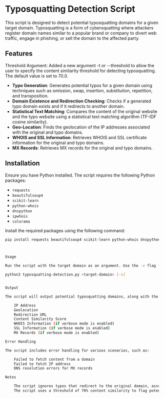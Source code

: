 # Typosquatting Detection Script

This script is designed to detect potential typosquatting domains for a given target domain. Typosquatting is a form of cybersquatting where attackers register domain names similar to a popular brand or company to divert web traffic, engage in phishing, or sell the domain to the affected party. 

## Features

Threshold Argument: Added a new argument -t or --threshold to allow the user to specify the content similarity threshold for detecting typosquatting. The default value is set to 70.0.

- **Typo Generation**: Generates potential typos for a given domain using techniques such as omission, swap, insertion, substitution, repetition, and transposition.
- **Domain Existence and Redirection Checking**: Checks if a generated typo domain exists and if it redirects to another domain.
- **Statistical Text Matching**: Compares the content of the original website and the typo website using a statistical text matching algorithm (TF-IDF cosine similarity).
- **Geo-Location**: Finds the geolocation of the IP addresses associated with the original and typo domains.
- **WHOIS and SSL Information**: Retrieves WHOIS and SSL certificate information for the original and typo domains.
- **MX Records**: Retrieves MX records for the original and typo domains.

## Installation

Ensure you have Python installed. The script requires the following Python packages:

- `requests`
- `beautifulsoup4`
- `scikit-learn`
- `python-whois`
- `dnspython`
- `ipwhois`
- `colorama`

Install the required packages using the following command:

```sh
pip install requests beautifulsoup4 scikit-learn python-whois dnspython ipwhois colorama



Usage

Run the script with the target domain as an argument. Use the -v flag for verbose output.

python3 typosquatting-detection.py <target-domain> [-v]


Output

The script will output potential typosquatting domains, along with the following information for each detected domain:

    IP Address
    Geolocation
    Redirection URL
    Content Similarity Score
    WHOIS Information (if verbose mode is enabled)
    SSL Information (if verbose mode is enabled)
    MX Records (if verbose mode is enabled)

Error Handling

The script includes error handling for various scenarios, such as:

    Failed to fetch content from a domain
    Failed to fetch IP address
    DNS resolution errors for MX records

Notes

    The script ignores typos that redirect to the original domain, assuming these are acquired defensively.
    The script uses a threshold of 70% content similarity to flag potential typosquatting domains.
